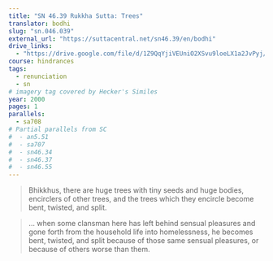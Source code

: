 ```yaml
---
title: "SN 46.39 Rukkha Sutta: Trees"
translator: bodhi
slug: "sn.046.039"
external_url: "https://suttacentral.net/sn46.39/en/bodhi"
drive_links:
  - "https://drive.google.com/file/d/1Z9QqYjiVEUniO2XSvu9loeLX1a2JvPyj/view?usp=drivesdk"
course: hindrances
tags:
  - renunciation
  - sn
# imagery tag covered by Hecker's Similes
year: 2000
pages: 1
parallels:
  - sa708
# Partial parallels from SC
#  - an5.51
#  - sa707
#  - sn46.34
#  - sn46.37
#  - sn46.55
---
```


> Bhikkhus, there are huge trees with tiny seeds and huge bodies, encirclers of other trees, and the trees which they encircle become bent, twisted, and split.

> ... when some clansman here has left behind sensual pleasures and gone forth from the household life into homelessness, he becomes bent, twisted, and split because of those same sensual pleasures, or because of others worse than them.

